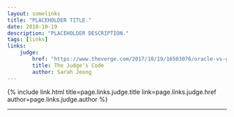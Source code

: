 ```yaml
---
layout: somelinks
title: "PLACEHOLDER TITLE."
date: 2018-10-19
description: "PLACEHOLDER DESCRIPTION."
tags: [links]
links:
    judge:
        href: "https://www.theverge.com/2017/10/19/16503076/oracle-vs-google-judge-william-alsup-interview-waymo-uber"
        title: The Judge's Code
        author: Sarah Jeong
---
```


{% include link.html title=page.links.judge.title link=page.links.judge.href author=page.links.judge.author %}
<p></p>

<hr class="footsep" />